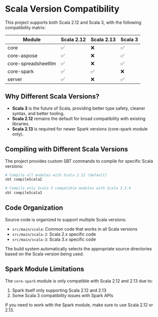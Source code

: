 # Scala Version Compatibility

This project supports both Scala 2.12 and Scala 3, with the following compatibility matrix:

| Module             | Scala 2.12 | Scala 2.13 | Scala 3    |
|--------------------|------------|------------|------------|
| core               | ✅         | ❌         | ✅         |
| core-aspose        | ✅         | ❌         | ✅         |
| core-spreadsheetllm| ✅         | ❌         | ✅         |
| core-spark         | ✅         | ✅         | ❌         |
| server             | ✅         | ❌         | ✅         |

## Why Different Scala Versions?

- **Scala 3** is the future of Scala, providing better type safety, cleaner syntax, and better tooling.
- **Scala 2.12** remains the default for broad compatibility with existing libraries.
- **Scala 2.13** is required for newer Spark versions (core-spark module only).

## Compiling with Different Scala Versions

The project provides custom SBT commands to compile for specific Scala versions:

```bash
# Compile all modules with Scala 2.12 (default)
sbt compileScala2

# Compile only Scala 3 compatible modules with Scala 3.3.4
sbt compileScala3
```

## Code Organization

Source code is organized to support multiple Scala versions:

- `src/main/scala`: Common code that works in all Scala versions
- `src/main/scala-2`: Scala 2.x specific code
- `src/main/scala-3`: Scala 3.x specific code

The build system automatically selects the appropriate source directories based on the Scala version being used.

## Spark Module Limitations

The `core-spark` module is only compatible with Scala 2.12 and 2.13 due to:

1. Spark itself only supporting Scala 2.12 and 2.13
2. Some Scala 3 compatibility issues with Spark APIs

If you need to work with the Spark module, make sure to use Scala 2.12 or 2.13.